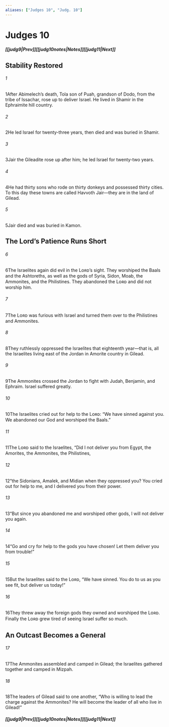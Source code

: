 ```yaml
---
aliases: ["Judges 10", "Judg. 10"]
---
```

# Judges 10
##### <span class=arrow-left></span>[[judg9|Prev]]<span class=navigation-separator></span>[[judg10notes|Notes]]<span class=navigation-separator></span>[[judg11|Next]]<span class=arrow-right></span>
## Stability Restored
###### 1
<span class=verse-first>1</span>After Abimelech’s death, Tola son of Puah, grandson of Dodo, from the tribe of Issachar, rose up to deliver Israel. He lived in Shamir in the Ephraimite hill country.
###### 2
<span class=verse-body>2</span>He led Israel for twenty-three years, then died and was buried in Shamir.
<div class=paragraph-break></div>

###### 3
<span class=verse-first>3</span>Jair the Gileadite rose up after him; he led Israel for twenty-two years.
###### 4
<span class=verse-body>4</span>He had thirty sons who rode on thirty donkeys and possessed thirty cities. To this day these towns are called Havvoth Jair—they are in the land of Gilead.
###### 5
<span class=verse-body>5</span>Jair died and was buried in Kamon.
## The Lord’s Patience Runs Short
###### 6
<span class=verse-first>6</span>The Israelites again did evil in the Lᴏʀᴅ’s sight. They worshiped the Baals and the Ashtoreths, as well as the gods of Syria, Sidon, Moab, the Ammonites, and the Philistines. They abandoned the Lᴏʀᴅ and did not worship him.
###### 7
<span class=verse-body>7</span>The Lᴏʀᴅ was furious with Israel and turned them over to the Philistines and Ammonites.
###### 8
<span class=verse-body>8</span>They ruthlessly oppressed the Israelites that eighteenth year—that is, all the Israelites living east of the Jordan in Amorite country in Gilead.
###### 9
<span class=verse-body>9</span>The Ammonites crossed the Jordan to fight with Judah, Benjamin, and Ephraim. Israel suffered greatly.
<div class=paragraph-break></div>

###### 10
<span class=verse-first>10</span>The Israelites cried out for help to the Lᴏʀᴅ: “We have sinned against you. We abandoned our God and worshiped the Baals.”
###### 11
<span class=verse-body>11</span>The Lᴏʀᴅ said to the Israelites, “Did I not deliver you from Egypt, the Amorites, the Ammonites, the Philistines,
###### 12
<span class=verse-body>12</span>“the Sidonians, Amalek, and Midian when they oppressed you? You cried out for help to me, and I delivered you from their power.
###### 13
<span class=verse-body>13</span>“But since you abandoned me and worshiped other gods, I will not deliver you again.
###### 14
<span class=verse-body>14</span>“Go and cry for help to the gods you have chosen! Let them deliver you from trouble!”
###### 15
<span class=verse-body>15</span>But the Israelites said to the Lᴏʀᴅ, “We have sinned. You do to us as you see fit, but deliver us today!”
###### 16
<span class=verse-body>16</span>They threw away the foreign gods they owned and worshiped the Lᴏʀᴅ. Finally the Lᴏʀᴅ grew tired of seeing Israel suffer so much.
## An Outcast Becomes a General
###### 17
<span class=verse-first>17</span>The Ammonites assembled and camped in Gilead; the Israelites gathered together and camped in Mizpah.
###### 18
<span class=verse-body>18</span>The leaders of Gilead said to one another, “Who is willing to lead the charge against the Ammonites? He will become the leader of all who live in Gilead!”
##### <span class=arrow-left></span>[[judg9|Prev]]<span class=navigation-separator></span>[[judg10notes|Notes]]<span class=navigation-separator></span>[[judg11|Next]]<span class=arrow-right></span>
